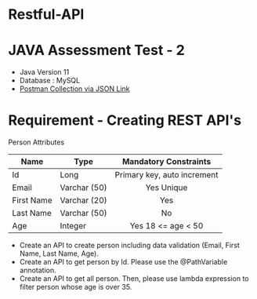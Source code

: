 # Restful-API

# JAVA Assessment Test - 2

* Java Version 11
* Database : MySQL
* [Postman Collection via JSON Link](https://www.getpostman.com/collections/817b1a73c9fbbc9b31e2)

# Requirement - Creating REST API's
Person Attributes

|Name       | Type                 |Mandatory Constraints          |
|-----------|----------------------| :---------------:            |
|Id         | Long                 |Primary key, auto increment   |
|Email      | Varchar (50)         | Yes Unique                   |
|First Name | Varchar (20)         | Yes                          |
|Last Name  | Varchar (50)         | No                           |
|Age        | Integer              | Yes 18 <= age < 50           |

- Create an API to create person including data validation (Email, First Name, Last Name, Age).
- Create an API to get person by Id. Please use the @PathVariable annotation.
- Create an API to get all person. Then, please use lambda expression to filter person whose age is over 35.
